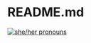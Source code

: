# README.md
[![she/her pronouns](https://img.shields.io/badge/pronouns-it%2Fthey%2Fshe-orange)](https://pronoun.is/xie?or=she)
